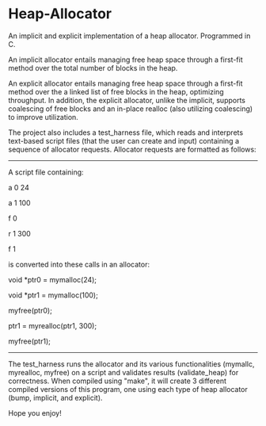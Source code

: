 # Heap-Allocator
An implicit and explicit implementation of a heap allocator. Programmed in C.

An implicit allocator entails managing free heap space through a first-fit method over the total number of blocks in the heap.

An explicit allocator entails managing free heap space through a first-fit method over the a linked list of free blocks in the heap, optimizing throughput. In addition, the explicit allocator, unlike the implicit, supports coalescing of free blocks and an in-place realloc (also utilizing coalescing) to improve utilization.


The project also includes a test_harness file, which reads and interprets text-based script files (that the user can create and input) containing a sequence of allocator requests. Allocator requests are formatted as follows:

---

A script file containing:

a 0 24

a 1 100

f 0

r 1 300

f 1

is converted into these calls in an allocator:

void *ptr0 = mymalloc(24);

void *ptr1 = mymalloc(100);

myfree(ptr0);

ptr1 = myrealloc(ptr1, 300);

myfree(ptr1);

---

The test_harness runs the allocator and its various functionalities (mymallc, myrealloc, myfree) on a script and validates results (validate_heap) for correctness. When compiled using "make", it will create 3 different compiled versions of this program, one using each type of heap allocator (bump, implicit, and explicit).

Hope you enjoy!
